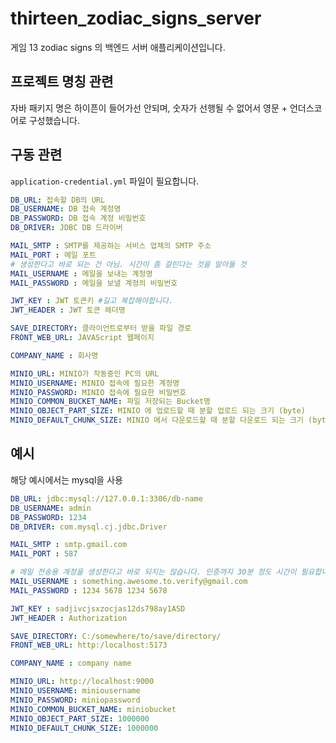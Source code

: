 # thirteen_zodiac_signs_server

게임 13 zodiac signs 의 백엔드 서버 애플리케이션입니다.

## 프로젝트 명칭 관련
자바 패키지 명은 하이픈이 들어가선 안되며, 숫자가 선행될 수 없어서 영문 + 언더스코어로 구성했습니다.

## 구동 관련
```application-credential.yml``` 파일이 필요합니다.


```yml
DB_URL: 접속할 DB의 URL
DB_USERNAME: DB 접속 계정명
DB_PASSWORD: DB 접속 계정 비밀번호
DB_DRIVER: JDBC DB 드라이버

MAIL_SMTP : SMTP를 제공하는 서비스 업체의 SMTP 주소
MAIL_PORT : 메일 포트
# 생성한다고 바로 되는 건 아님. 시간이 좀 걸린다는 것을 알아둘 것
MAIL_USERNAME : 메일을 보내는 계정명
MAIL_PASSWORD : 메일을 보낼 계정의 비밀번호

JWT_KEY : JWT 토큰키 #길고 복잡해야합니다.
JWT_HEADER : JWT 토큰 헤더명

SAVE_DIRECTORY: 클라이언트로부터 받을 파일 경로
FRONT_WEB_URL: JAVAScript 웹페이지

COMPANY_NAME : 회사명

MINIO_URL: MINIO가 작동중인 PC의 URL
MINIO_USERNAME: MINIO 접속에 필요한 계정명
MINIO_PASSWORD: MINIO 접속에 필요한 비밀번호
MINIO_COMMON_BUCKET_NAME: 파일 저장되는 Bucket명
MINIO_OBJECT_PART_SIZE: MINIO 에 업로드할 때 분할 업로드 되는 크기 (byte)
MINIO_DEFAULT_CHUNK_SIZE: MINIO 에서 다운로드할 때 분할 다운로드 되는 크기 (byte)
```

## 예시
해당 예시에서는 mysql을 사용
```yml
DB_URL: jdbc:mysql://127.0.0.1:3306/db-name
DB_USERNAME: admin
DB_PASSWORD: 1234
DB_DRIVER: com.mysql.cj.jdbc.Driver

MAIL_SMTP : smtp.gmail.com
MAIL_PORT : 587

# 메일 전송용 계정을 생성한다고 바로 되지는 않습니다. 인증까지 30분 정도 시간이 필요합니다.
MAIL_USERNAME : something.awesome.to.verify@gmail.com
MAIL_PASSWORD : 1234 5678 1234 5678

JWT_KEY : sadjivcjsxzocjas12ds798ay1ASD
JWT_HEADER : Authorization

SAVE_DIRECTORY: C:/somewhere/to/save/directory/
FRONT_WEB_URL: http:/localhost:5173

COMPANY_NAME : company name

MINIO_URL: http://localhost:9000
MINIO_USERNAME: miniousername
MINIO_PASSWORD: miniopassword
MINIO_COMMON_BUCKET_NAME: miniobucket
MINIO_OBJECT_PART_SIZE: 1000000
MINIO_DEFAULT_CHUNK_SIZE: 1000000
```
